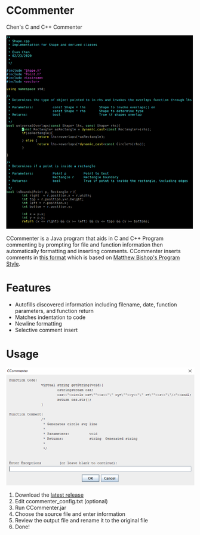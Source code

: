 # CCommenter
Chen's C and C++ Commenter

<img src="docs/images/img2.png" width="500">

CCommenter is a Java program that aids in C and C++ Program commenting by prompting for file and function information then automatically formatting and inserting comments. CCommenter inserts comments in [this format](https://docs.google.com/document/d/1Et_V2ugeFaKcHvgTaO4vOvHinL16Sp5139q-AcoYAYA/edit?usp=sharing) which is based on [Matthew Bishop's Program Style](http://nob.cs.ucdavis.edu/classes/ecs036a-2019-04/general/progstds.html).

# Features

 - Autofills discovered information including filename, date, function parameters, and function return
 - Matches indentation to code
 - Newline formatting
 - Selective comment insert
 
 # Usage
 
  <img src="docs/images/img1.png" width="650">
 
 1. Download the [latest release](https://github.com/hybridCECA/CCommenter/releases)
 2. Edit ccommenter_config.txt (optional)
 3. Run CCommenter.jar
 4. Choose the source file and enter information
 5. Review the output file and rename it to the original file
 6. Done!
